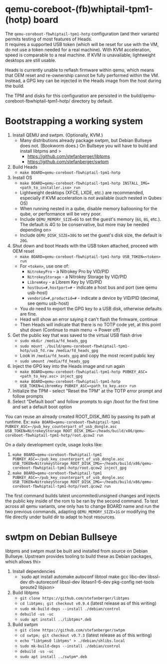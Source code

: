 qemu-coreboot-(fb)whiptail-tpm1-(hotp) board
===

The `qemu-coreboot-fbwhiptail-tpm1-hotp` configuration (and their variants) permits testing of most features of Heads.  
 It requires a supported USB token (which will be reset for use with the VM, do not use a token needed for a
 real machine).  With KVM acceleration, speed is comparable to a real machine.  If KVM is unavailable,
 lightweight desktops are still usable.

Heads is currently unable to reflash firmware within qemu, which means that OEM reset and re-ownership
 cannot be fully performed within the VM.  Instead, a GPG key can be injected in the Heads image from the
 host during the build.

The TPM and disks for this configuration are persisted in the build/qemu-coreboot-fbwhiptail-tpm1-hotp/ directory by default.

Bootstrapping a working system
===

1. Install QEMU and swtpm.  (Optionally, KVM.)
   * Many distributions already package swtpm, but Debian Bullseye does not.  (Bookworm does.)  On Bullseye you will have to build and install libtpms and >
     * https://github.com/stefanberger/libtpms
     * https://github.com/stefanberger/swtpm
2. Build Heads
   * `make BOARD=qemu-coreboot-fbwhiptail-tpm1-hotp`
3. Install OS
   * `make BOARD=qemu-coreboot-fbwhiptail-tpm1-hotp INSTALL_IMG=<path_to_installer.iso> run`
   * Lightweight desktops (XFCE, LXDE, etc.) are recommended, especially if KVM acceleration is not available (such nested in Qubes OS)
   * When running nested in a qube, disable memory ballooning for the qube, or performance will be very poor.
   * Include `QEMU_MEMORY_SIZE=6G` to set the guest's memory (`6G`, `8G`, etc.).  The default is 4G to be conservative, but more may be needed depending on>
   * Include `QEMU_DISK_SIZE=30G` to set the guest's disk size, the default is `20G`.
4. Shut down and boot Heads with the USB token attached, proceed with OEM reset
   * `make BOARD=qemu-coreboot-fbwhiptail-tpm1-hotp USB_TOKEN=<token> run`
   * For `<token>`, use one of:
     * `NitrokeyPro` - a Nitrokey Pro by VID/PID
     * `NitrokeyStorage` - a Nitrokey Storage by VID/PID
     * `LibremKey` - a Librem Key by VID/PID
     * `hostbus=#,hostport=#` - indicate a host bus and port (see qemu usb-host)
     * `vendorid=#,productid=#` - indicate a device by VID/PID (decimal, see qemu usb-host)
   * You _do_ need to export the GPG key to a USB disk, otherwise defaults are fine.
   * Head will show an error saying it can't flash the firmware, continue
   * Then Heads will indicate that there is no TOTP code yet, at this point shut down (Continue to main menu -> Power off)
5. Get the public key that was saved to the virtual USB flash drive
   * `sudo mkdir /media/fd_heads_gpg`
   * `sudo mount ./build/qemu-coreboot-fbwhiptail-tpm1-hotp/usb_fd.raw /media/fd_heads_gpg`
   * Look in `/media/fd_heads_gpg` and copy the most recent public key
   * `sudo umount /media/fd_heads_gpg`
6. Inject the GPG key into the Heads image and run again
   * `make BOARD=qemu-coreboot-fbwhiptail-tpm1-hotp PUBKEY_ASC=<path_to_key.asc> inject_gpg`
   * `make BOARD=qemu-coreboot-fbwhiptail-tpm1-hotp USB_TOKEN=LibremKey PUBKEY_ASC=<path_to_key.asc> run`
7. Initialize the TPM - select "Reset the TPM" at the TOTP error prompt and follow prompts
8. Select "Default boot" and follow prompts to sign /boot for the first time and set a default boot option

You can reuse an already created ROOT_DISK_IMG by passing its path at runtime.
Ex: `make BOARD=qemu-coreboot-fbwhiptail-tpm1 PUBKEY_ASC=~/pub_key_counterpart_of_usb_dongle.asc USB_TOKEN=NitrokeyStorage ROOT_DISK_IMG=~/heads/build/x86/qemu-coreboot-fbwhiptail-tpm1-hotp/root.qcow2 run`

On a daily development cycle, usage looks like:
1. `make BOARD=qemu-coreboot-fbwhiptail-tpm1 PUBKEY_ASC=~/pub_key_counterpart_of_usb_dongle.asc USB_TOKEN=NitrokeyStorage ROOT_DISK_IMG=~/heads/build/x86/qemu-coreboot-fbwhiptail-tpm1-hotp/root.qcow2 inject_gpg`
2. `make BOARD=qemu-coreboot-fbwhiptail-tpm1 PUBKEY_ASC=~/pub_key_counterpart_of_usb_dongle.asc USB_TOKEN=NitrokeyStorage ROOT_DISK_IMG=~/heads/build/x86/qemu-coreboot-fbwhiptail-tpm1-hotp/root.qcow2 run`

The first command builds latest uncommited/unsigned changes and injects the public key inside of the rom to be ran by the second command.
To test across all qemu variants, one only has to change BOARD name and run the two previous commands, adapting `QEMU_MEMORY_SIZE=1G` or modifying the file directly under build dir to adapt to host resources.

swtpm on Debian Bullseye
===

libtpms and swtpm must be built and installed from source on Debian Bullseye. Upstream provides tooling to build these as Debian packages, which allows thi>

1. Install dependencies
   * `sudo apt install automake autoconf libtool make gcc libc-dev libssl-dev dh-autoreconf libssl-dev libtasn1-6-dev pkg-config net-tools iproute2 libjson>
2. Build libtpms
   * `git clone https://github.com/stefanberger/libtpms`
   * `cd libtpms; git checkout v0.9.4` (latest release as of this writing)
   * `sudo mk-build-deps --install ./debian/control`
   * `debuild -us -uc`
   * `sudo apt install ../libtpms*.deb`
3. Build swtpm
   * `git clone https://github.com/stefanberger/swtpm`
   * `cd swtpm; git checkout v0.7.3` (latest release as of this writing)
   * `echo "libtpms0 libtpms" > ./debian/shlibs.local`
   * `sudo mk-build-deps --install ./debian/control`
   * `debuild -us -uc`
   * `sudo apt install ../swtpm*.deb`

